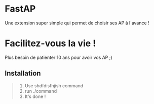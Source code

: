 # FastAP
 Une extension super simple qui permet de choisir ses AP à l'avance ! 

# Facilitez-vous la vie !
 Plus besoin de patienter 10 ans pour avoir vos AP ;)
 
 ## Installation 
 >  1. Use shdfdisfhjish command
 >  2. run ./command
 >  3. It's done !
